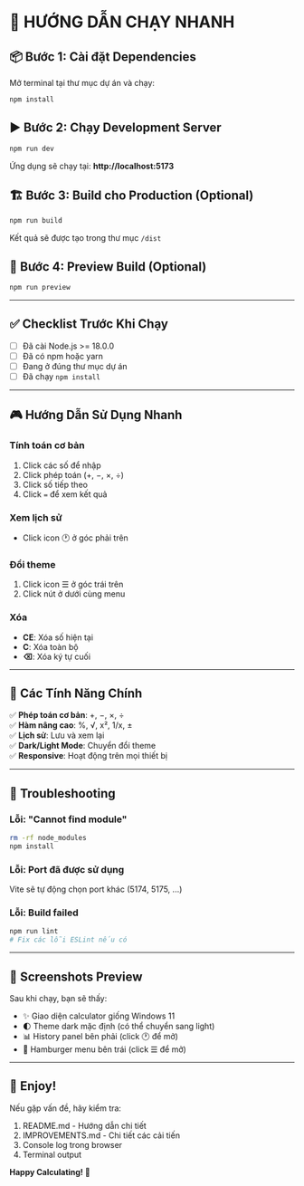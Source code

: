 # 🚀 HƯỚNG DẪN CHẠY NHANH

## 📦 Bước 1: Cài đặt Dependencies

Mở terminal tại thư mục dự án và chạy:

```bash
npm install
```

## ▶️ Bước 2: Chạy Development Server

```bash
npm run dev
```

Ứng dụng sẽ chạy tại: **http://localhost:5173**

## 🏗️ Bước 3: Build cho Production (Optional)

```bash
npm run build
```

Kết quả sẽ được tạo trong thư mục `/dist`

## 👀 Bước 4: Preview Build (Optional)

```bash
npm run preview
```

---

## ✅ Checklist Trước Khi Chạy

- [ ] Đã cài Node.js >= 18.0.0
- [ ] Đã có npm hoặc yarn
- [ ] Đang ở đúng thư mục dự án
- [ ] Đã chạy `npm install`

---

## 🎮 Hướng Dẫn Sử Dụng Nhanh

### Tính toán cơ bản
1. Click các số để nhập
2. Click phép toán (+, −, ×, ÷)
3. Click số tiếp theo
4. Click `=` để xem kết quả

### Xem lịch sử
- Click icon 🕐 ở góc phải trên

### Đổi theme
1. Click icon ☰ ở góc trái trên
2. Click nút ở dưới cùng menu

### Xóa
- **CE**: Xóa số hiện tại
- **C**: Xóa toàn bộ
- **⌫**: Xóa ký tự cuối

---

## 🎯 Các Tính Năng Chính

✅ **Phép toán cơ bản**: +, −, ×, ÷  
✅ **Hàm nâng cao**: %, √, x², 1/x, ±  
✅ **Lịch sử**: Lưu và xem lại  
✅ **Dark/Light Mode**: Chuyển đổi theme  
✅ **Responsive**: Hoạt động trên mọi thiết bị  

---

## 🐛 Troubleshooting

### Lỗi: "Cannot find module"
```bash
rm -rf node_modules
npm install
```

### Lỗi: Port đã được sử dụng
Vite sẽ tự động chọn port khác (5174, 5175, ...)

### Lỗi: Build failed
```bash
npm run lint
# Fix các lỗi ESLint nếu có
```

---

## 📱 Screenshots Preview

Sau khi chạy, bạn sẽ thấy:
- ✨ Giao diện calculator giống Windows 11
- 🌓 Theme dark mặc định (có thể chuyển sang light)
- 📊 History panel bên phải (click 🕐 để mở)
- 🍔 Hamburger menu bên trái (click ☰ để mở)

---

## 🎉 Enjoy!

Nếu gặp vấn đề, hãy kiểm tra:
1. README.md - Hướng dẫn chi tiết
2. IMPROVEMENTS.md - Chi tiết các cải tiến
3. Console log trong browser
4. Terminal output

**Happy Calculating! 🧮**
